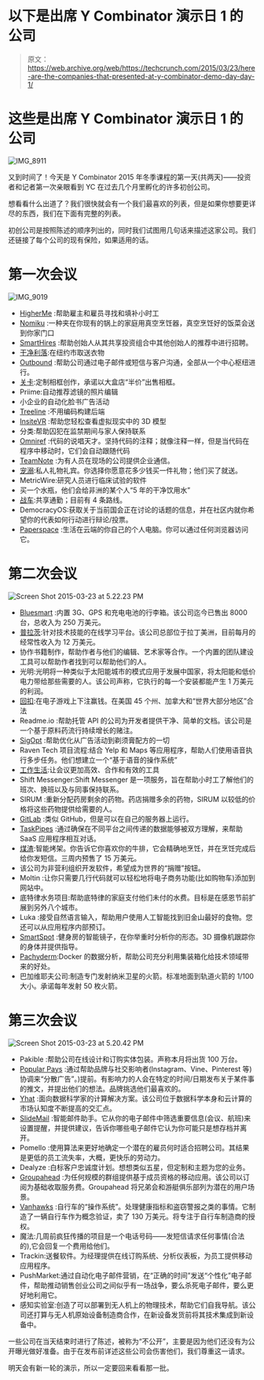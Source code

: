 # 以下是出席 Y Combinator 演示日 1  的公司

> 原文：<https://web.archive.org/web/https://techcrunch.com/2015/03/23/here-are-the-companies-that-presented-at-y-combinator-demo-day-day-1/>

# 这些是出席 Y Combinator 演示日 1 的公司

![IMG_8911](img/ffb86890d60866b997e6212cf6afc14b.png)

又到时间了！今天是 Y Combinator 2015 年冬季课程的第一天(共两天)——投资者和记者第一次亲眼看到 YC 在过去几个月里孵化的许多初创公司。

想看看什么出道了？我们很快就会有一个我们最喜欢的列表，但是如果你想要更详尽的东西，我们在下面有完整的列表。

初创公司是按照陈述的顺序列出的，同时我们试图用几句话来描述这家公司。我们还链接了每个公司的现有保险，如果适用的话。

# 第一次会议

![IMG_9019](img/bbc7c697d394afee1c15a7dcaeb70313.png)

*   [HigherMe](https://web.archive.org/web/20230328032847/https://techcrunch.com/2015/03/20/higherme-launch/) :帮助雇主和雇员寻找和填补小时工
*   [Nomiku](https://web.archive.org/web/20230328032847/https://techcrunch.com/2015/03/11/nomiku-tender-app/) :一种夹在你现有的锅上的家庭用真空烹饪器，真空烹饪好的饭菜会送到你家门口
*   [SmartHires](https://web.archive.org/web/20230328032847/https://techcrunch.com/2015/03/20/yc-backed-smarthires-helps-startups-find-tech-talent-within-the-same-investment-portfolio/) :帮助创始人从其共享投资组合中其他创始人的推荐中进行招聘。
*   [干净利落](https://web.archive.org/web/20230328032847/https://techcrunch.com/2015/02/05/yc-backed-cleanly-offers-on-demand-laundry-delivery-in-ny/):在纽约市取送衣物
*   [Outbound](https://web.archive.org/web/20230328032847/https://techcrunch.com/2015/03/04/yc-backed-outbound-helps-businesses-message-customers-over-both-email-and-mobile/) :帮助公司通过电子邮件或短信与客户沟通，全部从一个中心枢纽进行。
*   [关卡](https://web.archive.org/web/20230328032847/https://techcrunch.com/2015/02/18/yc-backed-level-frames-launches-because-all-art-deserves-its-frame//):定制相框创作，承诺以大盒店“半价”出售相框。
*   Priime:自动推荐滤镜的照片编辑
*   小企业的自动化脸书广告活动
*   [Treeline](https://web.archive.org/web/20230328032847/https://techcrunch.com/2015/03/11/treeline-wants-to-take-the-coding-out-of-building-a-backend/) :不用编码构建后端
*   [InsiteVR](https://web.archive.org/web/20230328032847/https://techcrunch.com/2015/03/14/insitevr-makes-it-easy-to-bring-3d-models-into-your-virtual-world/) :帮助您轻松查看虚拟现实中的 3D 模型
*   分类:帮助囚犯在监禁期间与家人保持联系
*   [Omniref](https://web.archive.org/web/20230328032847/https://techcrunch.com/2014/12/31/yc-backed-omniref-is-rap-genius-for-code/) :代码的说唱天才。坚持代码的注释；就像注释一样，但是当代码在程序中移动时，它们会自动跟随代码
*   [TeamNote](https://web.archive.org/web/20230328032847/https://techcrunch.com/2015/03/03/yc-backed-teamnote-provides-enterprise-communications-for-companies-with-people-out-in-the-field/) :为有人员在现场的公司提供企业通信。
*   [宠溺](https://web.archive.org/web/20230328032847/https://techcrunch.com/2015/01/28/spoil-takes-the-hunt-out-of-gift-giving/):私人礼物礼宾。你选择你愿意花多少钱买一件礼物；他们买了就送。
*   MetricWire:研究人员进行临床试验的软件
*   买一个水瓶，他们会给非洲的某个人“5 年的干净饮用水”
*   [战车](https://web.archive.org/web/20230328032847/https://techcrunch.com/2014/11/10/chariot/):共享通勤；目前有 4 条路线。
*   DemocracyOS:获取关于当前国会正在讨论的话题的信息，并在社区内就你希望你的代表如何行动进行辩论/投票。
*   [Paperspace](https://web.archive.org/web/20230328032847/https://techcrunch.com/2015/03/03/paperspace-lets-anyone-access-a-better-personal-computer-that-lives-in-the-cloud/) :生活在云端的你自己的个人电脑。你可以通过任何浏览器访问它。

# 第二次会议

![Screen Shot 2015-03-23 at 5.22.23 PM](img/9c8f8718b80d1776d848f6aae113028d.png)

*   [Bluesmart](https://web.archive.org/web/20230328032847/https://techcrunch.com/2015/01/23/yc-backed-bluesmart-raises-2-million-for-its-self-tracking-suitcase/) :内置 3G、GPS 和充电电池的行李箱。该公司迄今已售出 8000 台，总收入为 250 万美元。
*   [普拉茨](https://web.archive.org/web/20230328032847/https://techcrunch.com/2015/03/20/platzi/):针对技术技能的在线学习平台。该公司总部位于拉丁美洲，目前每月的经常性收入为 12 万美元。
*   协作书籍制作，帮助作者与他们的编辑、艺术家等合作。一个内置的团队建设工具可以帮助作者找到可以帮助他们的人。
*   光明:光明将一种类似于太阳能城市的模式应用于发展中国家，将太阳能和低价电力带给那些需要的人。该公司声称，它执行的每一个安装都能产生 1 万美元的利润。
*   [回扣](https://web.archive.org/web/20230328032847/https://techcrunch.com/2015/03/02/yc-backed-kickback-offers-an-easy-way-to-play-minecraft-competitively/):在电子游戏上下注赢钱。在美国 45 个州、加拿大和“世界大部分地区”合法
*   Readme.io :帮助托管 API 的公司为开发者提供干净、简单的文档。该公司是一个基于原料药流行持续增长的赌注。
*   [SigOpt](https://web.archive.org/web/20230328032847/https://techcrunch.com/2015/02/12/sigopt-launch/) :帮助优化从广告活动到剃须膏配方的一切
*   Raven Tech 项目流程:结合 Yelp 和 Maps 等应用程序，帮助人们使用语音执行多步任务。他们想建立一个“基于语音的操作系统”
*   [工作生活](https://web.archive.org/web/20230328032847/https://techcrunch.com/2015/03/11/worklife-better-meetings/):让会议更加高效、合作和有效的工具
*   Shift Messenger:Shift Messenger 是一项服务，旨在帮助小时工了解他们的班次、换班以及与同事保持联系。
*   SIRUM :重新分配药房剩余的药物。药店捐赠多余的药物，SIRUM 以较低的价格将这些药物提供给需要的人。
*   [GitLab](https://web.archive.org/web/20230328032847/https://techcrunch.com/2015/03/03/the-great-git-debate/) :类似 GitHub，但是可以在自己的服务器上运行。
*   [TaskPipes](https://web.archive.org/web/20230328032847/https://techcrunch.com/2015/03/20/tastkpipes/) :通过确保在不同平台之间传递的数据能够被双方理解，来帮助 SaaS 应用程序相互对话。
*   [煤渣](https://web.archive.org/web/20230328032847/https://techcrunch.com/2014/09/09/palate-is-a-smart-grill-that-takes-the-work-out-of-cooking/):智能烤架。你告诉它你喜欢你的牛排，它会精确地烹饪，并在烹饪完成后给你发短信。三周内预售了 15 万美元。
*   该公司为非营利组织开发软件，希望成为世界的“捐赠”按钮。
*   Moltin :让你只需要几行代码就可以轻松地将电子商务功能(比如购物车)添加到网站中。
*   底特律水务项目:帮助底特律的家庭支付他们未付的水费。目标是在感恩节前扩展到另外八个城市。
*   Luka :接受自然语言输入，帮助用户使用人工智能找到旧金山最好的食物。您还可以从应用程序内部预订。
*   [SmartSpot](https://web.archive.org/web/20230328032847/https://techcrunch.com/2015/03/23/smartspot/) :健身房的智能镜子，在你举重时分析你的形态。3D 摄像机跟踪你的身体并提供指导。
*   [Pachyderm](https://web.archive.org/web/20230328032847/https://techcrunch.com/2015/01/23/pachyderm/):Docker 的数据分析，帮助公司充分利用集装箱化给技术领域带来的好处。
*   巴加维耶夫公司:制造专门发射纳米卫星的火箭。标准地面到轨道火箭的 1/100 大小。承诺每年发射 50 枚火箭。

# 第三次会议

![Screen Shot 2015-03-23 at 5.20.42 PM](img/d2829197214507e9ea30bc786ef7bbd4.png)

*   Pakible :帮助公司在线设计和订购实体包装。声称本月将出货 100 万台。
*   [Popular Pays](https://web.archive.org/web/20230328032847/http://www.popularpays.com/) :通过帮助品牌与社交影响者(Instagram、Vine、Pinterest 等)协调来“分散广告”。)提前。有影响力的人会在特定的时间/日期发布关于某件事的推文，并提出他们的想法。品牌挑选他们最喜欢的。
*   [Yhat](https://web.archive.org/web/20230328032847/https://techcrunch.com/2015/02/07/yc-backed-yhat-gives-data-science-teams-a-head-start/) :面向数据科学家的计算解决方案。该公司位于数据科学本身和云计算的市场认知度不断提高的交汇点。
*   [SlideMail](https://web.archive.org/web/20230328032847/https://techcrunch.com/2015/03/20/slidemail-is-an-intelligent-email-app-for-the-rest-of-us/) :智能邮件助手。它从你的电子邮件中筛选重要信息(会议、航班)来设置提醒，并提供建议，告诉你哪些电子邮件它认为你可能只是想存档并离开。
*   Pomello :使用算法来更好地确定一个潜在的雇员何时适合招聘公司。其结果是更低的员工流失率，大概，更快乐的劳动力。
*   Dealyze :白标客户忠诚度计划。想想类似五星，但定制和主题为您的业务。
*   [Groupahead](https://web.archive.org/web/20230328032847/https://techcrunch.com/2015/02/04/groupahead-gives-member-based-organizations-their-own-mobile-app/) :为任何规模的群组提供基于成员资格的移动应用。该公司以订阅为基础收取服务费。Groupahead 将兄弟会和游艇俱乐部列为潜在的用户场景。
*   [Vanhawks](https://web.archive.org/web/20230328032847/https://techcrunch.com/2015/03/04/vanhawks-raises-1-6m-to-help-put-the-valour-smartbike-on-the-road/) :自行车的“操作系统”。处理健康指标和盗窃警报之类的事情。它制造了一辆自行车作为概念验证，卖了 130 万美元。将专注于自行车制造商的授权。
*   魔法:几周前疯狂传播的项目是一个电话号码——发短信请求任何事情(合法的),它会回复一个费用给他们。
*   Trackin:送餐软件。为经理提供在线订购系统、分析仪表板，为员工提供移动应用程序。
*   PushMarket:通过自动化电子邮件营销，在“正确的时间”发送“个性化”电子邮件，帮助推动销售创业公司之间似乎有一场战争，要么杀死电子邮件，要么更好地利用它。
*   感知实验室:创造了可以部署到无人机上的物理技术，帮助它们自我导航。该公司还打算与无人机原始设备制造商合作，在新设备发货前将其技术集成到新设备中。

一些公司在当天结束时进行了陈述，被称为“不公开”，主要是因为他们还没有为公开曝光做好准备。由于在发布前详述这些公司会伤害他们，我们尊重这一请求。

明天会有新一轮的演示，所以一定要回来看看那一批。
